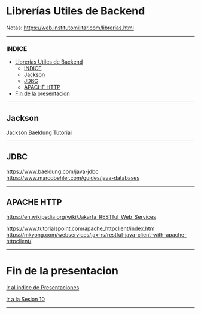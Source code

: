 # Librerías Utiles de Backend

Notas: https://web.institutomilitar.com/librerias.html

---

### INDICE

- [Librerías Utiles de Backend](#librerías-utiles-de-backend)
    - [INDICE](#indice)
  - [Jackson](#jackson)
  - [JDBC](#jdbc)
  - [APACHE HTTP](#apache-http)
- [Fin de la presentacion](#fin-de-la-presentacion)

---

## Jackson

[Jackson Baeldung Tutorial](https://www.baeldung.com/jackson)

---

## JDBC

https://www.baeldung.com/java-jdbc
https://www.marcobehler.com/guides/java-databases

---

## APACHE HTTP

https://en.wikipedia.org/wiki/Jakarta_RESTful_Web_Services

https://www.tutorialspoint.com/apache_httpclient/index.htm
https://mkyong.com/webservices/jax-rs/restful-java-client-with-apache-httpclient/

---

# Fin de la presentacion 
<a href="./index.html#/6">Ir al indice de Presentaciones</a>

<a href="./sesion10.html">Ir a la Sesion 10</a>

---
